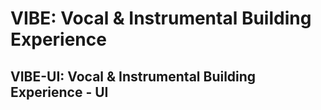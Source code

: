 # VIBE: Vocal & Instrumental Building Experience

## VIBE-UI: Vocal & Instrumental Building Experience - UI
